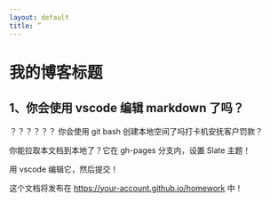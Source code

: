 ```yaml
---
layout: default
title: ”
---
```


# 我的博客标题

## 1、你会使用 vscode 编辑 markdown 了吗？
？？？？？？
你会使用 git    bash 创建本地空间了吗打卡机安抚客户罚款？

你能拉取本文档到本地了？它在 gh-pages 分支内，设置 Slate 主题！

用 vscode 编辑它，然后提交！

这个文档将发布在 https://your-account.github.io/homework 中！